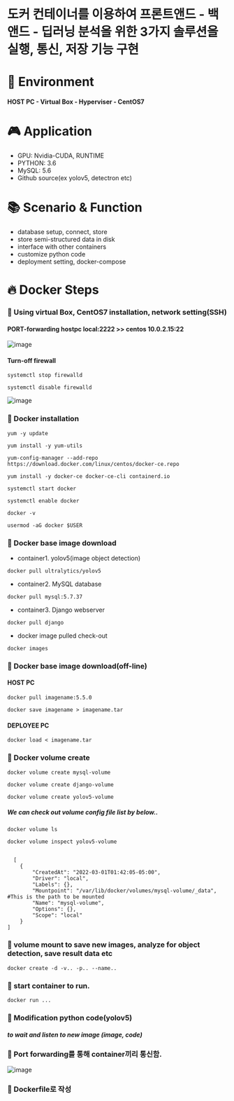 # 도커 컨테이너를 이용하여 프론트앤드 - 백앤드 - 딥러닝 분석을 위한 3가지 솔루션을 실행, 통신, 저장 기능 구현 

# 🚀 Environment
  #### HOST PC - Virtual Box - Hyperviser - CentOS7
    
# 🎮 Application
  - GPU: Nvidia-CUDA, RUNTIME
  - PYTHON: 3.6
  - MySQL: 5.6
  - Github source(ex yolov5, detectron etc)

# 📚 Scenario & Function
  - database setup, connect, store
  - store semi-structured data in disk
  - interface with other containers
  - customize python code
  - deployment setting, docker-compose

# 🔥 Docker Steps
### 📌 Using virtual Box, CentOS7 installation, network setting(SSH)

  #### PORT-forwarding hostpc local:2222 >> centos 10.0.2.15:22
  
![image](https://user-images.githubusercontent.com/66240947/155874795-1537b86f-c3a5-4e26-8d96-275b15be26df.png)
 
 #### Turn-off firewall
 <pre><code>systemctl stop firewalld</code></pre>
 <pre><code>systemctl disable firewalld</code></pre>
  
![image](https://user-images.githubusercontent.com/66240947/155875640-decd4030-89ea-4a47-b3fc-b42633cd4af1.png)

### 📌 Docker installation
  <pre><code>yum -y update</code></pre>
  <pre><code>yum install -y yum-utils</code></pre>
  
  <pre><code>yum-config-manager --add-repo https://download.docker.com/linux/centos/docker-ce.repo</code></pre>
  <pre><code>yum install -y docker-ce docker-ce-cli containerd.io</code></pre>
  
  <pre><code>systemctl start docker</code></pre>
  <pre><code>systemctl enable docker</code></pre>
  <pre><code>docker -v</code></pre>
  
  <pre><code>usermod -aG docker $USER</code></pre>
  
### 📌 Docker base image download
  - container1. yolov5(image object detection)
  <pre><code>docker pull ultralytics/yolov5</code></pre>
  
  - container2. MySQL database
  <pre><code>docker pull mysql:5.7.37</code></pre>
  
  - container3. Django webserver
  <pre><code>docker pull django</code></pre>
  
  - docker image pulled check-out
  <pre><code>docker images</code></pre>

### 📌 Docker base image download(off-line)
  #### HOST PC
  <pre><code>docker pull imagename:5.5.0</code></pre>
  <pre><code>docker save imagename > imagename.tar</code></pre>
  
  #### DEPLOYEE PC
  <pre><code>docker load < imagename.tar</code></pre>

### 📌 Docker volume create
  <pre><code>docker volume create mysql-volume </code></pre>
  <pre><code>docker volume create django-volume </code></pre>
  <pre><code>docker volume create yolov5-volume </code></pre>
  
  ##### We can check out volume config file list by below..
  <pre><code>docker volume ls </code></pre>
  
  <pre><code>docker volume inspect yolov5-volume </code></pre>
  <pre><code>
  [
    {
        "CreatedAt": "2022-03-01T01:42:05-05:00",
        "Driver": "local",
        "Labels": {},
        "Mountpoint": "/var/lib/docker/volumes/mysql-volume/_data", #This is the path to be mounted
        "Name": "mysql-volume",
        "Options": {},
        "Scope": "local"
    }
]
</code></pre>

### 📌 volume mount to save new images, analyze for object detection, save result data etc
  <pre><code>docker create -d -v.. -p.. --name.. </code></pre>

### 📌 start container to run.
  <pre><code>docker run ... </code></pre>

### 📌 Modification python code(yolov5)
  ##### to wait and listen to new image (image, code)
  
### 📌 Port forwarding를 통해 container끼리 통신함. 
![image](https://user-images.githubusercontent.com/66240947/155876646-af205618-a7fd-4734-a16e-cc5b094a5518.png)

### 📌 Dockerfile로 작성
